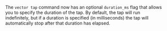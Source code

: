 The `vector tap` command now has an optional `duration_ms` flag that allows you to specify the duration of the
tap. By default, the tap will run indefinitely, but if a duration is specified (in milliseconds) the tap will
automatically stop after that duration has elapsed.
